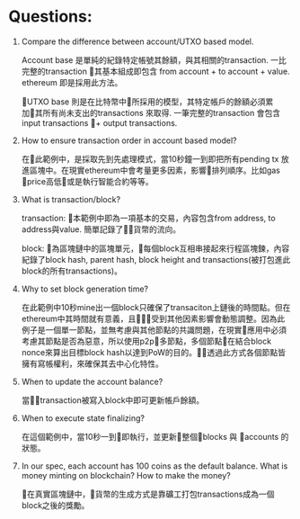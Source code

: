 # Questions:


1. Compare the difference between account/UTXO based model.

      Account base 是單純的紀錄特定帳號其餘額，與其相關的transaction. 一比完整的transaction 其基本組成即包含 from account + to account + value. ethereum 即是採用此方法。
      
      UTXO base 則是在比特幣中所採用的模型，其特定帳戶的餘額必須累加其所有尚未支出的transactions 來取得. 一筆完整的transaction 會包含 input transactions + output transactions.

2. How to ensure transaction order in account based model?

    在此範例中，是採取先到先處理模式，當10秒鐘一到即把所有pending tx 放進區塊中。在現實ethereum中會考量更多因素，影響排列順序。比如gas price高低或是執行智能合約等等。


3. What is transaction/block?

    transaction: 本範例中即為一項基本的交易，內容包含from address, to address與value. 簡單記錄了貨幣的流向。

    block: 為區塊鏈中的區塊單元，每個block互相串接起來行程區塊鍊，內容紀錄了block hash, parent hash, block height and transactions(被打包進此block的所有transactions)。

4. Why to set block generation time?

    在此範例中10秒mine出一個block只確保了transaciton上鏈後的時間點。但在ethereum中其時間就有意義，且受到其他因素影響會動態調整。因為此例子是一個單一節點，並無考慮與其他節點的共識問題，在現實應用中必須考慮其節點是否為惡意，所以使用p2p多節點，多個節點在結合block nonce來算出目標block hash以達到PoW的目的。透過此方式各個節點皆擁有寫帳權利，來確保其去中心化特性。

5. When to update the account balance?

    當transaction被寫入block中即可更新帳戶餘額。


6. When to execute state finalizing?

    在這個範例中，當10秒一到即執行，並更新整個blocks 與 accounts 的狀態。

7. In our spec, each account has 100 coins as the default balance. What is money minting on blockchain? How to make the money?

    在真實區塊鏈中，貨幣的生成方式是靠礦工打包transactions成為一個block之後的獎勵。